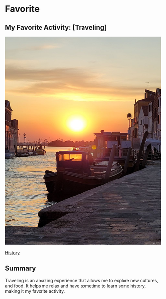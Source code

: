 # Favorite

## My Favorite Activity: [Traveling]
![Venice](Sunset.jpg)

[History](https://imagesofvenice.com/history-of-venice-timeline/)
## Summary
Traveling is an amazing experience that allows me to explore new cultures, and food. It helps me relax and have sometime to learn some history, making it my favorite activity.
